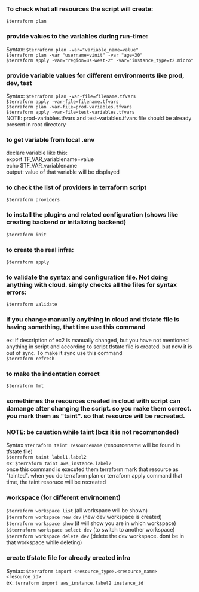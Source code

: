 ### To check what all resources the script will create:
`$terraform plan` <br>

### provide values to the variables during run-time:
Syntax: `$terraform plan -var="variable_name=value"` <br>
`$terraform plan -var "username=vinit" -var "age=30"` <br>
`$terraform apply -var="region=us-west-2" -var="instance_type=t2.micro"` <br>

### provide variable values for different environments like prod, dev, test
Syntax: `$terraform plan -var-file=filename.tfvars` <br>
`$terraform apply -var-file=filename.tfvars` <br>
`$terraform plan -var-file=prod-variables.tfvars` <br>
`$terraform apply -var-file=test-variables.tfvars` <br>
NOTE: prod-variables.tfvars and test-variables.tfvars file should be already present in root directory <br>

### to get variable from local .env 
declare variable like this: <br>
export TF_VAR_variablename=value <br>
echo $TF_VAR_variablename <br>
output: value of that variable will be displayed 

### to check the list of providers in terraform script
`$terraform providers` <br>

### to install the plugins and related configuration (shows like creating backend or initalizing backend)
`$terraform init` <br>

### to create the real infra:
`$terraform apply` <br>

### to validate the syntax and configuration file. Not doing anything with cloud. simply checks all the files for syntax errors:
`$terraform validate` <br>

### if you change manually anything in cloud and tfstate file is having something, that time use this command
ex: if description of ec2 is manually changed, but you have not mentioned anything in script and according to script tfstate file is created.
but now it is out of sync. To make it sync use this command <br>
`$terraform refresh`


### to make the indentation correct
`$terraform fmt` <br>

### somethimes the resources created in cloud with script can damange after changing the script. so you make them correct. you mark them as "taint". so that resource will be recreated.
### NOTE: be caustion while taint (bcz it is not recommonded)
Syntax `$terraform taint resourcename`  (resourcename will be found in tfstate file) <br>
`$terraform taint label1.label2` <br>
ex: `$terraform taint aws_instance.label2` <br>
once this command is executed them terraform mark that resource as "tainted". when you do terraform plan or terraform apply command that time, the taint resoruce will be recreated <br>

### workspace (for different envirnoment)
`$terraform workspace list` (all workspace will be shown) <br>
`$terraform workspace new dev` (new dev workspace is created) <br>
`$terraform workspace show` (it will show you are in which workspace) <br>
`$$terraform workspace select dev` (to switch to another workspace) <br>
`$terraform workspace delete dev` (delete the dev workspace. dont be in that workspace while deleting) <br>

### create tfstate file for already created infra
Syntax: `$terraform import <resource_type>.<resource_name> <resource_id>` <br>
ex: `terraform import aws_instance.label2 instance_id`
